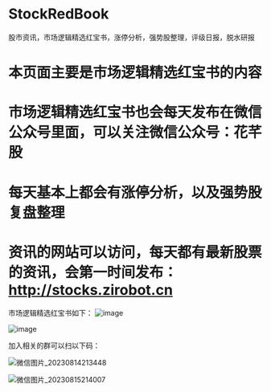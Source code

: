 # StockRedBook
股市资讯，市场逻辑精选红宝书，涨停分析，强势股整理，评级日报，脱水研报

# 本页面主要是市场逻辑精选红宝书的内容
# 市场逻辑精选红宝书也会每天发布在微信公众号里面，可以关注微信公众号：花芊股
# 每天基本上都会有涨停分析，以及强势股复盘整理
# 资讯的网站可以访问，每天都有最新股票的资讯，会第一时间发布：http://stocks.zirobot.cn

市场逻辑精选红宝书如下：
![image](https://github.com/LJ2860442351/StockRedBook/assets/31836769/54771833-a2de-4bf5-92bd-6095983ef515)


![image](https://github.com/LJ2860442351/StockRedBook/assets/31836769/ff75b6db-2c26-4d0a-acf8-19aa4b22591b)

加入相关的群可以扫以下码：

![微信图片_20230814213448](https://github.com/LJ2860442351/StockRedBook/assets/31836769/fae3b4d0-a6e6-4799-9f76-88ffac00b422)

![微信图片_20230815214007](https://github.com/LJ2860442351/StockRedBook/assets/31836769/fbdfa78d-e6ee-4b33-88df-3c0ac3cad3ed)

